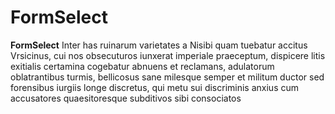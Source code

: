 # FormSelect

**FormSelect** Inter has ruinarum varietates a Nisibi quam tuebatur accitus Vrsicinus, cui nos obsecuturos iunxerat imperiale praeceptum, dispicere litis exitialis certamina cogebatur abnuens et reclamans, adulatorum oblatrantibus turmis, bellicosus sane milesque semper et militum ductor sed forensibus iurgiis longe discretus, qui metu sui discriminis anxius cum accusatores quaesitoresque subditivos sibi consociatos
